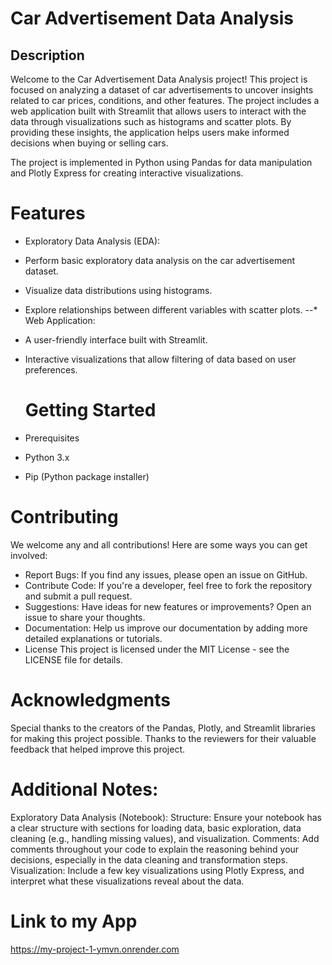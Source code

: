 # Car Advertisement Data Analysis

## Description
Welcome to the Car Advertisement Data Analysis project! This project is focused on analyzing a dataset of car advertisements to uncover insights related to car prices, conditions, and other features. The project includes a web application built with Streamlit that allows users to interact with the data through visualizations such as histograms and scatter plots. By providing these insights, the application helps users make informed decisions when buying or selling cars.

The project is implemented in Python using Pandas for data manipulation and Plotly Express for creating interactive visualizations.

 # Features
* Exploratory Data Analysis (EDA):
* Perform basic exploratory data analysis on the car advertisement dataset.
* Visualize data distributions using histograms.
* Explore relationships between different variables with scatter plots.
--* Web Application:
* A user-friendly interface built with Streamlit.
* Interactive visualizations that allow filtering of data based on user preferences.
  
   # Getting Started
* Prerequisites
* Python 3.x
* Pip (Python package installer)


# Contributing
We welcome any and all contributions! Here are some ways you can get involved:

* Report Bugs: If you find any issues, please open an issue on GitHub.
* Contribute Code: If you're a developer, feel free to fork the repository and submit a pull request.
* Suggestions: Have ideas for new features or improvements? Open an issue to share your thoughts.
* Documentation: Help us improve our documentation by adding more detailed explanations or tutorials.
* License
This project is licensed under the MIT License - see the LICENSE file for details.

# Acknowledgments
Special thanks to the creators of the Pandas, Plotly, and Streamlit libraries for making this project possible.
Thanks to the reviewers for their valuable feedback that helped improve this project.
# Additional Notes:
Exploratory Data Analysis (Notebook):
Structure: Ensure your notebook has a clear structure with sections for loading data, basic exploration, data cleaning (e.g., handling missing values), and visualization.
Comments: Add comments throughout your code to explain the reasoning behind your decisions, especially in the data cleaning and transformation steps.
Visualization: Include a few key visualizations using Plotly Express, and interpret what these visualizations reveal about the data.

# Link to my App
https://my-project-1-ymvn.onrender.com
